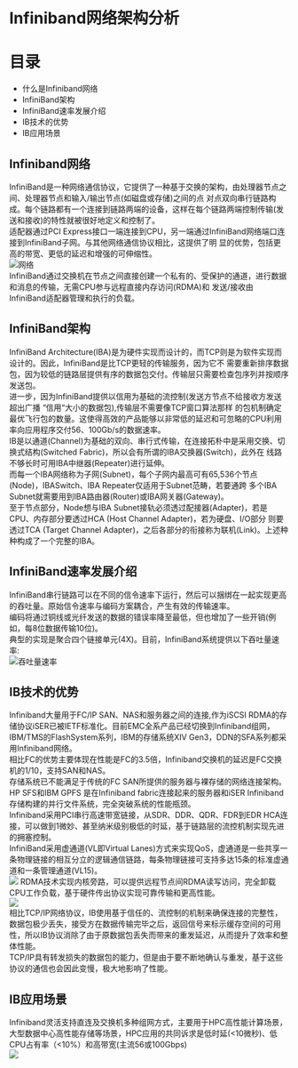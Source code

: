 Infiniband网络架构分析
==

目录
==

- 什么是Infiniband网络     
- InfiniBand架构  
- InfiniBand速率发展介绍   
- IB技术的优势   
- IB应用场景

Infiniband网络
----
InfiniBand是一种网络通信协议，它提供了一种基于交换的架构，由处理器节点之间、处理器节点和输入/输出节点(如磁盘或存储)之间的点
对点双向串行链路构成。每个链路都有一个连接到链路两端的设备，这样在每个链路两端控制传输(发送和接收)的特性就被很好地定义和控制了。  
适配器通过PCI Express接口一端连接到CPU，另一端通过InfiniBand网络端口连接到InfiniBand子网。与其他网络通信协议相比，这提供了明
显的优势，包括更高的带宽、更低的延迟和增强的可伸缩性。   
![网络](http://m.qpic.cn/psc?/V10d7b8e2YPTcE/T7ZeoLlLvDuhDKIHjjjMLVQ0EdCmxjnUo4TUeU*22KEuab75u09MD9IpzerADZDgUMmHZIzpx7qFZI4I51gay7LUN4hmRBrRubQaD3xAzzY!/b&bo=dgIuAQAAAAARF3s!&rf=viewer_4)    
InfiniBand通过交换机在节点之间直接创建一个私有的、受保护的通道，进行数据和消息的传输，无需CPU参与远程直接内存访问(RDMA)和
发送/接收由InfiniBand适配器管理和执行的负载。   

InfiniBand架构
----
InfiniBand Architecture(IBA)是为硬件实现而设计的，而TCP则是为软件实现而设计的。因此，InfiniBand是比TCP更轻的传输服务，因为它不
需要重新排序数据包，因为较低的链路层提供有序的数据包交付。传输层只需要检查包序列并按顺序发送包。    
进一步，因为InfiniBand提供以信用为基础的流控制(发送方节点不给接收方发送超出广播 “信用“大小的数据包),传输层不需要像TCP窗口算法那样
的包机制确定最优飞行包的数量。这使得高效的产品能够以非常低的延迟和可忽略的CPU利用率向应用程序交付56、100Gb/s的数据速率。    
IB是以通道(Channel)为基础的双向、串行式传输，在连接拓朴中是采用交换、切换式结构(Switched Fabric)，所以会有所谓的IBA交换器(Switch)，此外在
线路不够长时可用IBA中继器(Repeater)进行延伸。    
而每一个IBA网络称为子网(Subnet)，每个子网内最高可有65,536个节点(Node)，IBASwitch、IBA Repeater仅适用于Subnet范畴，若要通跨
多个IBA Subnet就需要用到IBA路由器(Router)或IBA网关器(Gateway)。    
至于节点部分，Node想与IBA Subnet接轨必须透过配接器(Adapter)，若是CPU、内存部分要透过HCA (Host Channel Adapter)，若为硬盘、I/O部分
则要透过TCA (Target Channel Adapter)，之后各部分的衔接称为联机(Link)。上述种种构成了一个完整的IBA。     

InfiniBand速率发展介绍               
----        
InfiniBand串行链路可以在不同的信令速率下运行，然后可以捆绑在一起实现更高的吞吐量。原始信令速率与编码方案耦合，产生有效的传输速率。   
编码将通过铜线或光纤发送的数据的错误率降至最低，但也增加了一些开销(例如，每8位数据传输10位)。     
典型的实现是聚合四个链接单元(4X)。目前，InfiniBand系统提供以下吞吐量速率:         
![吞吐量速率](https://m.qpic.cn/psc?/V10d7b8e2YPTcE/T7ZeoLlLvDuhDKIHjjjMLYgCPRkga4huE5BbAXK10Eh.cBQKEF0K1Vr1SWYLE4B8GpjlKE*Q79dHcg03*EhcoFh1qVogYjz85dGulYROmfc!/b&bo=YwIvAQAAAAARB38!&rf=viewer_4)      

IB技术的优势  
--
Infiniband大量用于FC/IP SAN、NAS和服务器之间的连接,作为iSCSI RDMA的存储协议iSER已被IETF标准化。目前EMC全系产品已经切换到Infiniband组网，IBM/TMS的FlashSystem系列，IBM的存储系统XIV Gen3，DDN的SFA系列都采用Infiniband网络。    
相比FC的优势主要体现在性能是FC的3.5倍，Infiniband交换机的延迟是FC交换机的1/10，支持SAN和NAS。   
存储系统已不能满足于传统的FC SAN所提供的服务器与裸存储的网络连接架构。HP SFS和IBM GPFS 是在Infiniband fabric连接起来的服务器和iSER Infiniband存储构建的并行文件系统，完全突破系统的性能瓶颈。      
Infiniband采用PCI串行高速带宽链接，从SDR、DDR、QDR、FDR到EDR HCA连接，可以做到1微妙、甚至纳米级别极低的时延，基于链路层的流控机制实现先进的拥塞控制。      
InfiniBand采用虚通道(VL即Virtual Lanes)方式来实现QoS，虚通道是一些共享一条物理链接的相互分立的逻辑通信链路，每条物理链接可支持多达15条的标准虚通道和一条管理通道(VL15)。       
![](http://m.qpic.cn/psc?/V10d7b8e2YPTcE/T7ZeoLlLvDuhDKIHjjjMLcfaxfy5TsBsoz6u*La7lNUX23KzEiBD1bzi6xcUmUBUWqngZLs7BtMtgkCRCnxxvCeM7mNvfkQMNqTp8ifYG*g!/b&bo=gAI.AQAAAAARF50!&rf=viewer_4)
RDMA技术实现内核旁路，可以提供远程节点间RDMA读写访问，完全卸载CPU工作负载，基于硬件传出协议实现可靠传输和更高性能。     
![  ](http://m.qpic.cn/psc?/V10d7b8e2YPTcE/T7ZeoLlLvDuhDKIHjjjMLVfUKIZHJbJVPENlNGvi8LuVQgMx*WMKF72p8kd6hixzVnAu.e5hWDDmVH1lDqMAlwsLf71BuVpYdX4S*NyH9m4!/b&bo=gAJxAQAAAAARF9I!&rf=viewer_4)    
相比TCP/IP网络协议，IB使用基于信任的、流控制的机制来确保连接的完整性，数据包极少丢失，接受方在数据传输完毕之后，返回信号来标示缓存空间的可用性，所以IB协议消除了由于原数据包丢失而带来的重发延迟，从而提升了效率和整体性能。      
TCP/IP具有转发损失的数据包的能力，但是由于要不断地确认与重发，基于这些协议的通信也会因此变慢，极大地影响了性能。     

IB应用场景  
----
Infiniband灵活支持直连及交换机多种组网方式，主要用于HPC高性能计算场景，大型数据中心高性能存储等场景，HPC应用的共同诉求是低时延(<10微秒)、低CPU占有率（<10%）和高带宽(主流56或100Gbps)   
![   ](http://m.qpic.cn/psc?/V10d7b8e2YPTcE/T7ZeoLlLvDuhDKIHjjjMLQXcNj4TbONZjqEnh5hKVBsoz6rcrGBwOTir3H7qilSzgZ2nAxuvtukcsmAI5j4IL4mQ.*ysslQxkFwYE9BW4VQ!/b&bo=gAIzAQAAAAARF5A!&rf=viewer_4)         
